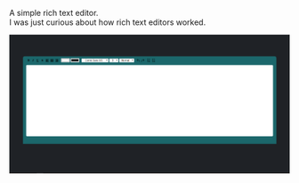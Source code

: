 A simple rich text editor.<br>
I was just curious about how rich text editors worked.


<img src="screenshot/img.PNG"/>